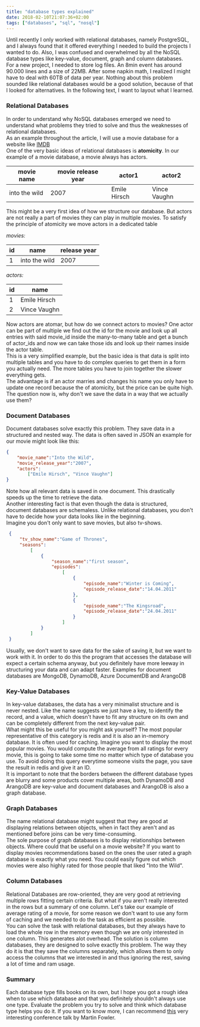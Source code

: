 ```yaml
---
title: "database types explained"
date: 2018-02-10T21:07:36+02:00
tags: ["databases", "sql", "nosql"]
---
```


 Until recently I only worked with relational databases, namely PostgreSQL, and I
 always found that it offered everything I needed to build the projects I wanted to do. Also, I was confused and overwhelmed by all the NoSQL database types like key-value,
 document, graph and column databases.<br/>
 For a new project, I needed to store log files. An 8min event has around 90.000 lines and a size of 22MB. After some napkin math, I realized I might have to deal with 60TB of data per year. Nothing about this problem sounded like relational databases would be a good solution,
 because of that I looked for alternatives. In the following text, I want to layout what I learned.
 
### Relational Databases 
 
 In order to understand why NoSQL databases emerged we need to understand what problems they tried
 to solve and thus the weaknesses of relational databases.<br/>
 As an example throughout the article, I will use a movie database for a website like [IMDB](http://www.imdb.com/)<br/>
 One of the very basic ideas of relational databases is __atomicity__.
 In our example of a movie database, a movie always has actors.
 
 movie name | movie release year | actor1 | actor2
 -----------|--------------------|--------|---------
 into the wild | 2007 | Emile Hirsch | Vince Vaughn
 
 This might be a very first idea of how we structure our database. But actors are not really a part of movies they can play in multiple movies. To satisfy the principle of atomicity we move actors in
 a dedicated table
 
 _movies:_

  id | name          | release year
 ----|---------------|-------------
 1   | into the wild | 2007

 _actors:_

  id | name
 ---|----
  1  | Emile Hirsch
  2  | Vince Vaughn
 
 Now actors are atomar, but how do we connect actors to movies? One actor can be part of multiple
we find out the id for the movie and look up all entries with said movie_id inside the many-to-many table and
 get a bunch of actor_ids and now we can take those ids and look up their names inside the actor table.<br/>
 This is a very simplified example, but the basic idea is that data is split into multiple tables and you have to do complex queries to get them in a form you actually need. The more tables you have to join together
 the slower everything gets.<br/>
 The advantage is if an actor marries and changes his name you only have to update one record because the of atomicity, but the price can be quite high. The question now is, why don't we save the data in a way that we actually use them?
 
 ### Document Databases
 
 Document databases solve exactly this problem. They save data in a structured and nested way. The data is often saved in JSON an example for our movie might look like this:
 
 ````json
 {
     "movie_name":"Into the Wild",
     "movie_release_year":"2007",
     "actors":
         ["Emile Hirsch", "Vince Vaughn"]
 }
 ````

 Note how all relevant data is saved in one document.
 This drastically speeds up the time to retrieve the data.<br/>
 Another interesting fact is that even though the data is structured, document databases are schemaless. Unlike relational databases, you don't have to decide how your data looks like
 in the beginning.<br/>
 Imagine you don't only want to save movies, but also tv-shows.

````json
 {
     "tv_show_name":"Game of Thrones",
     "seasons":
         [
             {
                 "season_name":"first season",
                 "episodes":
                     [
                         {
                             "episode_name":"Winter is Coming",
                             "episode_release_date":"14.04.2011"
                         },
                         {
                             "episode_name":"The Kingsroad",
                             "episode_release_date":"24.04.2011"
                         }
                     ]
             }
         ]
 }
 ````

Usually, we don't want to save data for the sake of saving it, but we want to work with it.
 In order to do this the program that accesses the database will expect a certain schema
 anyway, but you definitely have more leeway in structuring your data and can adapt faster.
 Examples for document databases are MongoDB, DynamoDB, Azure DocumentDB and ArangoDB
 
### Key-Value Databases
 
 In key-value databases, the data has a very minimalist structure and is never nested.
 Like the name suggests we just have a key, to identify the record, and a value, which
 doesn't have to fit any structure on its own and can be completely different from the
 next key-value pair.<br/>
 What might this be useful for you might ask yourself? The most popular representative of this category is redis and it is also an in-memory database. It is often used for caching. Imagine you want to display the most popular movies. You would compute the average from all ratings for every movie, this is going to take some time no matter which type of database you use. To avoid doing this query everytime someone
 visits the page, you save the result in redis and give it an ID.<br/>
 It is important to note that the borders between the different database types are
 blurry and some products cover multiple areas, both DynamoDB and ArangoDB are key-value
 and document databases and ArangoDB is also a graph database.
 
### Graph Databases
 
 The name relational database might suggest that they are good at displaying relations
 between objects, when in fact they aren't and as mentioned before joins can be very time-consuming.<br/>
 The sole purpose of graph databases is to display relationships between objects.
 Where could that be useful on a movie website? If you want to display movies recommendations based on the ones the user rated a graph database is exactly what you need. You could easily figure out which movies were also highly rated for those people
 that liked "Into the Wild".
 
### Column Databases
 
 Relational Databases are row-oriented, they are very good at retrieving multiple rows fitting certain criteria. But what if you aren't really interested in the rows but a
 summary of one column. Let's take our example of average rating of a movie, for some
 reason we don't want to use any form of caching and we needed to do the task as efficient
 as possible.<br/>
 You can solve the task with relational databases, but they always have to load the whole row in the memory even though we are only interested in one column. This generates alot overhead. The solution is column databases, they are designed to solve exactly this problem.
 The way they do it is that they save the columns separately, which allows them to only
 access the columns that we interested in and thus ignoring the rest, saving a lot of
 time and ram usage.
 
### Summary
 
 Each database type fills books on its own, but I hope you got a rough idea when to use which database and that you definitely shouldn't always use one type. Evaluate the
 problem you try to solve and think which database type helps you do it.
 If you want to know more, I can recommend [this](https://www.youtube.com/watch?v=ASiU89Gl0F0)
 very interesting conference talk by Martin Fowler.
 
 

